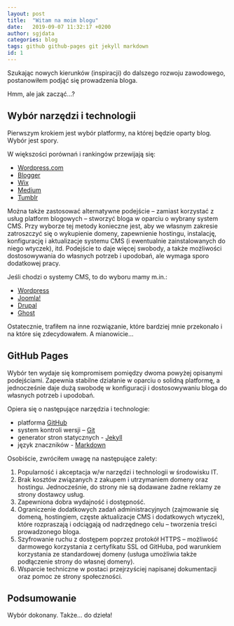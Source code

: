 ```yaml
---
layout: post
title:  "Witam na moim blogu"
date:   2019-09-07 11:32:17 +0200
author: sgjdata
categories: blog
tags: github github-pages git jekyll markdown 
id: 1
---
```



Szukając nowych kierunków (inspiracji) do dalszego rozwoju zawodowego,
postanowiłem podjąć się prowadzenia bloga.

Hmm, ale jak zacząć...?

Wybór narzędzi i technologii
----------------------------

Pierwszym krokiem jest wybór platformy, na której będzie oparty blog.
Wybór jest spory.

W większości porównań i rankingów przewijają się:

-   [Wordpress.com](https://wordpress.com/)
-   [Blogger](https://www.blogger.com/)
-   [Wix](https://pl.wix.com/)
-   [Medium](https://medium.com/)
-   [Tumblr](https://www.tumblr.com/)

Można także zastosować alternatywne podejście – zamiast korzystać z
usług platform blogowych – stworzyć bloga w oparciu o wybrany system
CMS. Przy wyborze tej metody konieczne jest, aby we własnym zakresie
zatroszczyć się o wykupienie domeny, zapewnienie hostingu, instalację,
konfigurację i aktualizacje systemu CMS (i ewentualnie zainstalowanych
do niego wtyczek), itd. Podejście to daje więcej swobody, a także
możliwości dostosowywania do własnych potrzeb i upodobań, ale wymaga
sporo dodatkowej pracy.

Jeśli chodzi o systemy CMS, to do wyboru mamy m.in.:

-   [Wordpress](https://wordpress.org/)
-   [Joomla!](https://www.joomla.org/)
-   [Drupal](https://www.drupal.org/)
-   [Ghost](https://ghost.org/)

Ostatecznie, trafiłem na inne rozwiązanie, które bardziej mnie
przekonało i na które się zdecydowałem. A mianowicie...

GitHub Pages
------------

Wybór ten wydaje się kompromisem pomiędzy dwoma powyżej opisanymi
podejściami. Zapewnia stabilne działanie w oparciu o solidną platformę,
a jednocześnie daje dużą swobodę w konfiguracji i dostosowywaniu bloga
do własnych potrzeb i upodobań.

Opiera się o następujące narzędzia i technologie:

-   platforma
    [Git](https://github.com/)[H](https://github.com/)[ub](https://github.com/)
-   system kontroli wersji – [Git](https://git-scm.com/)
-   generator stron statycznych - [Jekyll](https://jekyllrb.com/)
-   język znaczników -
    [Markdown](https://daringfireball.net/projects/markdown/)

Osobiście, zwróciłem uwagę na następujące zalety:

1.  Popularność i akceptacja w/w narzędzi i technologii w środowisku IT.
2.  Brak kosztów związanych z zakupem i utrzymaniem domeny
    oraz hostingu. Jednocześnie, do strony nie są dodawane żadne reklamy
    ze strony dostawcy usług.
3.  Zapewniona dobra wydajność i dostępność.
4.  Ograniczenie dodatkowych zadań administracyjnych (zajmowanie się
    domeną, hostingiem, częste aktualizacje CMS i dodatkowych wtyczek),
    które rozpraszają i odciągają od nadrzędnego celu – tworzenia treści
    prowadzonego bloga.
5.  Szyfrowanie ruchu z dostępem poprzez protokół HTTPS – możliwość
    darmowego korzystania z certyfikatu SSL od GitHuba, pod warunkiem
    korzystania ze standardowej domeny (usługa umożliwia także
    podłączenie strony do własnej domeny).
6.  Wsparcie techniczne w postaci przejrzyściej napisanej dokumentacji
    oraz pomoc ze strony społeczności.

Podsumowanie
------------

Wybór dokonany. Także… do dzieła!
